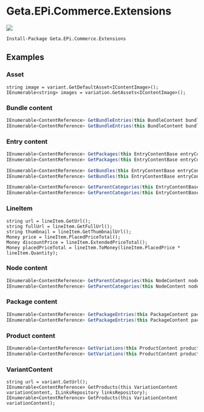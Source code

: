 # Geta.EPi.Commerce.Extensions

![](http://tc.geta.no/app/rest/builds/buildType:(id:TeamFrederik_EPiCommerceExtensions_ExtensionsDebug)/statusIcon)

```
Install-Package Geta.EPi.Commerce.Extensions
```

## Examples

### Asset

```
string image = variant.GetDefaultAsset<IContentImage>();
IEnumerable<string> images = variation.GetAssets<IContentImage>();
```

### Bundle content

```csharp
IEnumerable<ContentReference> GetBundleEntries(this BundleContent bundleContent);
IEnumerable<ContentReference> GetBundleEntries(this BundleContent bundleContent, ILinksRepository linksRepository);
```

### Entry content

```csharp
IEnumerable<ContentReference> GetPackages(this EntryContentBase entryContent);
IEnumerable<ContentReference> GetPackages(this EntryContentBase entryContent, ILinksRepository linksRepository);

IEnumerable<ContentReference> GetBundles(this EntryContentBase entryContent);
IEnumerable<ContentReference> GetBundles(this EntryContentBase entryContent, ILinksRepository linksRepository);

IEnumerable<ContentReference> GetParentCategories(this EntryContentBase entryContent);
IEnumerable<ContentReference> GetParentCategories(this EntryContentBase entryContent, ILinksRepository linksRepository);
```

### LineItem

```
string url = lineItem.GetUrl();
string fullUrl = lineItem.GetFullUrl();
string thumbnail = lineItem.GetThumbnailUrl();
Money price = lineItem.PlacedPriceTotal();
Money discountPrice = lineItem.ExtendedPriceTotal();
Money placedPriceTotal = lineItem.ToMoney(lineItem.PlacedPrice * lineItem.Quantity);
```

### Node content

```csharp
IEnumerable<ContentReference> GetParentCategories(this NodeContent nodeContent);
IEnumerable<ContentReference> GetParentCategories(this NodeContent nodeContent, ILinksRepository linksRepository)
```

### Package content

```csharp
IEnumerable<ContentReference> GetPackageEntries(this PackageContent packageContent);
IEnumerable<ContentReference> GetPackageEntries(this PackageContent packageContent, ILinksRepository linksRepository);
```

### Product content

```csharp
IEnumerable<ContentReference> GetVariations(this ProductContent productContent);
IEnumerable<ContentReference> GetVariations(this ProductContent productContent, ILinksRepository linksRepository);
```

### VariantContent

```
string url = variant.GetUrl();
IEnumerable<ContentReference> GetProducts(this VariationContent variationContent, ILinksRepository linksRepository);
IEnumerable<ContentReference> GetProducts(this VariationContent variationContent);
```
